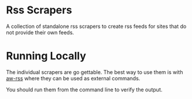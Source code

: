 # Rss Scrapers

A collection of standalone rss scrapers to create rss feeds for sites that do not provide their own feeds.

# Running Locally

The individual scrapers are go gettable. The best way to use them is with [aw-rss](https://github.com/awused/aw-rss) where they can be used as external commands.

You should run them from the command line to verify the output.

